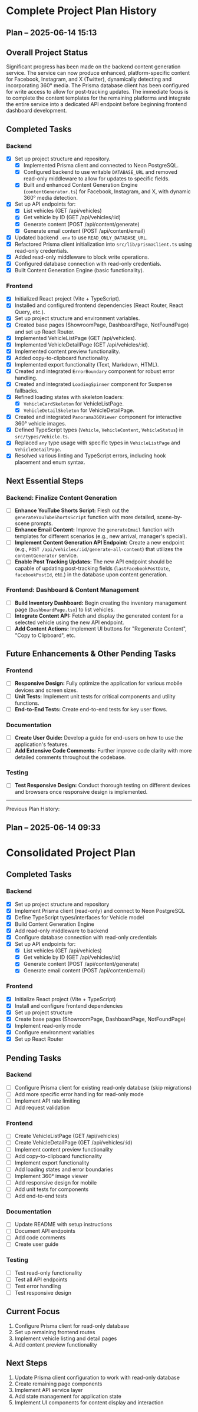 # Complete Project Plan History

## Plan – 2025-06-14 15:13

## Overall Project Status
Significant progress has been made on the backend content generation service. The service can now produce enhanced, platform-specific content for Facebook, Instagram, and X (Twitter), dynamically detecting and incorporating 360° media. The Prisma database client has been configured for write access to allow for post-tracking updates. The immediate focus is to complete the content templates for the remaining platforms and integrate the entire service into a dedicated API endpoint before beginning frontend dashboard development.

## Completed Tasks

### Backend
- [x] Set up project structure and repository.
  - [x] Implemented Prisma client and connected to Neon PostgreSQL.
  - [x] Configured backend to use writable `DATABASE_URL` and removed read-only middleware to allow for updates to specific fields.
  - [x] Built and enhanced Content Generation Engine (`contentGenerator.ts`) for Facebook, Instagram, and X, with dynamic 360° media detection.
- [x] Set up API endpoints for:
  - [x] List vehicles (GET /api/vehicles)
  - [x] Get vehicle by ID (GET /api/vehicles/:id)
  - [x] Generate content (POST /api/content/generate)
  - [x] Generate email content (POST /api/content/email)
- [x] Updated backend `.env` to use `READ_ONLY_DATABASE_URL`.
- [x] Refactored Prisma client initialization into `src/lib/prismaClient.ts` using read-only credentials.
- [x] Added read-only middleware to block write operations.
- [x] Configured database connection with read-only credentials.
- [x] Built Content Generation Engine (basic functionality).

### Frontend
- [x] Initialized React project (Vite + TypeScript).
- [x] Installed and configured frontend dependencies (React Router, React Query, etc.).
- [x] Set up project structure and environment variables.
- [x] Created base pages (ShowroomPage, DashboardPage, NotFoundPage) and set up React Router.
- [x] Implemented VehicleListPage (GET /api/vehicles).
- [x] Implemented VehicleDetailPage (GET /api/vehicles/:id).
- [x] Implemented content preview functionality.
- [x] Added copy-to-clipboard functionality.
- [x] Implemented export functionality (Text, Markdown, HTML).
- [x] Created and integrated `ErrorBoundary` component for robust error handling.
- [x] Created and integrated `LoadingSpinner` component for Suspense fallbacks.
- [x] Refined loading states with skeleton loaders:
  - [x] `VehicleCardSkeleton` for VehicleListPage.
  - [x] `VehicleDetailSkeleton` for VehicleDetailPage.
- [x] Created and integrated `Panorama360Viewer` component for interactive 360° vehicle images.
- [x] Defined TypeScript types (`Vehicle`, `VehicleContent`, `VehicleStatus`) in `src/types/Vehicle.ts`.
- [x] Replaced `any` type usage with specific types in `VehicleListPage` and `VehicleDetailPage`.
- [x] Resolved various linting and TypeScript errors, including hook placement and enum syntax.

## Next Essential Steps

### Backend: Finalize Content Generation
- [ ] **Enhance YouTube Shorts Script:** Flesh out the `generateYouTubeShortsScript` function with more detailed, scene-by-scene prompts.
- [ ] **Enhance Email Content:** Improve the `generateEmail` function with templates for different scenarios (e.g., new arrival, manager's special).
- [ ] **Implement Content Generation API Endpoint:** Create a new endpoint (e.g., `POST /api/vehicles/:id/generate-all-content`) that utilizes the `contentGenerator` service.
- [ ] **Enable Post Tracking Updates:** The new API endpoint should be capable of updating post-tracking fields (`lastFacebookPostDate`, `facebookPostId`, etc.) in the database upon content generation.

### Frontend: Dashboard & Content Management
- [ ] **Build Inventory Dashboard:** Begin creating the inventory management page (`DashboardPage.tsx`) to list vehicles.
- [ ] **Integrate Content API:** Fetch and display the generated content for a selected vehicle using the new API endpoint.
- [ ] **Add Content Actions:** Implement UI buttons for "Regenerate Content", "Copy to Clipboard", etc.

## Future Enhancements & Other Pending Tasks

### Frontend
- [ ] **Responsive Design:** Fully optimize the application for various mobile devices and screen sizes.
- [ ] **Unit Tests:** Implement unit tests for critical components and utility functions.
- [ ] **End-to-End Tests:** Create end-to-end tests for key user flows.

### Documentation
- [ ] **Create User Guide:** Develop a guide for end-users on how to use the application's features.
- [ ] **Add Extensive Code Comments:** Further improve code clarity with more detailed comments throughout the codebase.

### Testing
- [ ] **Test Responsive Design:** Conduct thorough testing on different devices and browsers once responsive design is implemented.

---
Previous Plan History:

## Plan – 2025-06-14 09:33

# Consolidated Project Plan

## Completed Tasks

### Backend
- [x] Set up project structure and repository
- [x] Implement Prisma client (read-only) and connect to Neon PostgreSQL
- [x] Define TypeScript types/interfaces for Vehicle model
- [x] Build Content Generation Engine
- [x] Add read-only middleware to backend
- [x] Configure database connection with read-only credentials
- [x] Set up API endpoints for:
  - [x] List vehicles (GET /api/vehicles)
  - [x] Get vehicle by ID (GET /api/vehicles/:id)
  - [x] Generate content (POST /api/content/generate)
  - [x] Generate email content (POST /api/content/email)

### Frontend
- [x] Initialize React project (Vite + TypeScript)
- [x] Install and configure frontend dependencies
- [x] Set up project structure
- [x] Create base pages (ShowroomPage, DashboardPage, NotFoundPage)
- [x] Implement read-only mode
- [x] Configure environment variables
- [x] Set up React Router

## Pending Tasks

### Backend
- [ ] Configure Prisma client for existing read-only database (skip migrations)
- [ ] Add more specific error handling for read-only mode
- [ ] Implement API rate limiting
- [ ] Add request validation

### Frontend
- [ ] Create VehicleListPage (GET /api/vehicles)
- [ ] Create VehicleDetailPage (GET /api/vehicles/:id)
- [ ] Implement content preview functionality
- [ ] Add copy-to-clipboard functionality
- [ ] Implement export functionality
- [ ] Add loading states and error boundaries
- [ ] Implement 360° image viewer
- [ ] Add responsive design for mobile
- [ ] Add unit tests for components
- [ ] Add end-to-end tests

### Documentation
- [ ] Update README with setup instructions
- [ ] Document API endpoints
- [ ] Add code comments
- [ ] Create user guide

### Testing
- [ ] Test read-only functionality
- [ ] Test all API endpoints
- [ ] Test error handling
- [ ] Test responsive design

## Current Focus
1. Configure Prisma client for read-only database
2. Set up remaining frontend routes
3. Implement vehicle listing and detail pages
4. Add content preview functionality

## Next Steps
1. Update Prisma client configuration to work with read-only database
2. Create remaining page components
3. Implement API service layer
4. Add state management for application state
5. Implement UI components for content display and interaction
